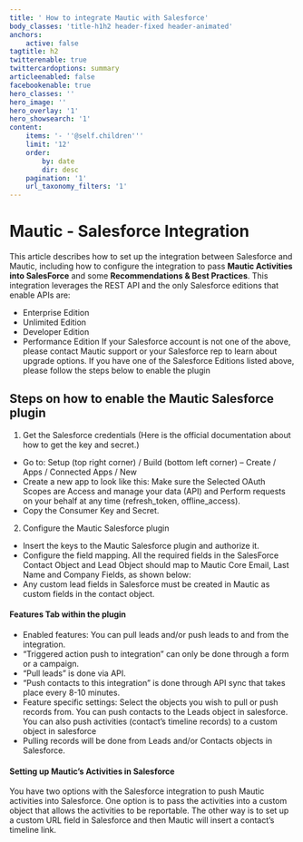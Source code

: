 ```yaml
---
title: ' How to integrate Mautic with Salesforce'
body_classes: 'title-h1h2 header-fixed header-animated'
anchors:
    active: false
tagtitle: h2
twitterenable: true
twittercardoptions: summary
articleenabled: false
facebookenable: true
hero_classes: ''
hero_image: ''
hero_overlay: '1'
hero_showsearch: '1'
content:
    items: '- ''@self.children'''
    limit: '12'
    order:
        by: date
        dir: desc
    pagination: '1'
    url_taxonomy_filters: '1'
---
```


# Mautic - Salesforce Integration

This article describes how to set up the integration between Salesforce and Mautic, including how to configure the integration to pass **Mautic Activities into SalesForce** and some **Recommendations & Best Practices**. This integration leverages the REST API and the only Salesforce editions that enable APIs are:
* Enterprise Edition
* Unlimited Edition
* Developer Edition
* Performance Edition
If your Salesforce account is not one of the above, please contact Mautic support or your Salesforce rep to learn about upgrade options.
If you have one of the Salesforce Editions listed above, please follow the steps below to enable the plugin

## Steps on how to enable the Mautic Salesforce plugin
1. Get the Salesforce credentials
(Here is the official documentation about how to get the key and secret.)

* Go to: Setup (top right corner) / Build (bottom left corner) – Create / Apps / Connected Apps / New
*  Create a new app to look like this:
Make sure the Selected OAuth Scopes are Access and manage your data (API) and Perform requests on your behalf at any time (refresh_token, offline_access).
* Copy the Consumer Key and Secret.

2. Configure the Mautic Salesforce plugin

* Insert the keys to the Mautic Salesforce plugin and authorize it.
*  Configure the field mapping.  All the required fields in the SalesForce Contact Object and Lead Object should map to Mautic Core Email, Last Name and Company Fields, as shown below:
*  Any custom lead fields in Salesforce must be created in Mautic as custom fields in the contact object.

#### Features Tab within the plugin
* Enabled features: You can pull leads and/or push leads to and from the integration.
* “Triggered action push to integration” can only be done through a form or a campaign.
* “Pull leads” is done via API.
* “Push contacts to this integration” is done through API sync that takes place every 8-10 minutes.
* Feature specific settings: Select the objects you wish to pull or push records from. You can push contacts to the Leads object in salesforce. You can also push activities (contact’s timeline records) to a custom object in salesforce
* Pulling records will be done from Leads and/or Contacts objects in Salesforce.

#### Setting up Mautic’s Activities in Salesforce
You have two options with the Salesforce integration to push Mautic activities into Salesforce. One option is to pass the activities into a custom object that allows the activities to be reportable. The other way is to set up a custom URL field in Salesforce and then Mautic will insert a contact’s timeline link.

